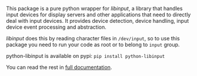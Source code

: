This package is a pure python wrapper for *libinput*,
a library that handles input devices for display servers and other applications that need to directly
deal with input devices. It provides device detection, device handling, input device event processing and abstraction.

*libinput* does this by reading character files in `/dev/input`, so to use this package you need to run your code as root or to belong to `input` group.

python-libinput is available on pypi:
```pip install python-libinput```

You can read the rest in [full documentation](https://python-libinput.readthedocs.io/en/latest/).
